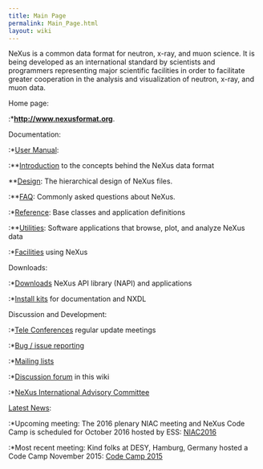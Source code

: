```yaml
---
title: Main Page
permalink: Main_Page.html
layout: wiki
---
```


NeXus is a common data format for neutron, x-ray, and muon science. It
is being developed as an international standard by scientists and
programmers representing major scientific facilities in order to
facilitate greater cooperation in the analysis and visualization of
neutron, x-ray, and muon data.

Home page:  

:\***[<http://www.nexusformat.org>](http://www.nexusformat.org)**.

Documentation:  

:\*[User
Manual](http://download.nexusformat.org/doc/html/user_manual.html):

:\*\*[Introduction](http://download.nexusformat.org/doc/html/introduction.html)
to the concepts behind the NeXus data format

\*\*[Design](http://download.nexusformat.org/doc/html/design.html): The hierarchical design of NeXus files.  

:\*\*[FAQ](http://download.nexusformat.org/doc/html/faq.html): Commonly
asked questions about NeXus.

:\*[Reference](http://download.nexusformat.org/doc/html/classes/index.html):
Base classes and application definitions

:\*\*[Utilities](http://download.nexusformat.org/doc/html/utilities.html):
Software applications that browse, plot, and analyze NeXus data

:\*[Facilities](Facilities.html "wikilink") using NeXus

Downloads:  

:\*[Downloads](Download.html "wikilink") NeXus API library (NAPI) and
applications

:\*[Install kits](http://download.nexusformat.org/kits/definitions/) for
documentation and NXDL

Discussion and Development:  

:\*[Tele Conferences](NeXus_Teleconferences.html "wikilink") regular update
meetings

:\*[Bug / issue reporting](IssueReporting.html "wikilink")

:\*[Mailing
lists](http://download.nexusformat.org/doc/html/mailinglist.html)

:\*[Discussion forum](Discussions.html "wikilink") in this wiki

:\*[NeXus International Advisory Committee](NIAC.html "wikilink")

[Latest News](Latest_News.html "wikilink"):  

:\*Upcoming meeting: The 2016 plenary NIAC meeting and NeXus Code Camp
is scheduled for October 2016 hosted by ESS:
[NIAC2016](NIAC2016.html "wikilink")

:\*Most recent meeting: Kind folks at DESY, Hamburg, Germany hosted a
Code Camp November 2015: [Code Camp 2015](Code_Camp_2015.html "wikilink")
